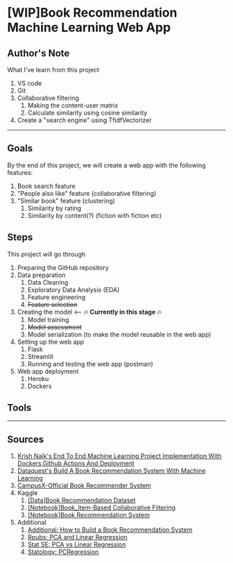 # [WIP]Book Recommendation Machine Learning Web App

## Author's Note
What I've learn from this project
1. VS code
1. Git
1. Collaborative filtering
    1. Making the content-user matrix
    1. Calculate similarity using cosine similarity
1. Create a "search engine" using TfidfVectorizer
---
## Goals
By the end of this project, we will create a web app with the following features:
1. Book search feature
1. "People also like" feature (collaborative filtering)
1. "Similar book" feature (clustering)
    1. Similarity by rating
    1. Similarity by content(?) (fiction with fiction etc)

## Steps
This project will go through
1. Preparing the GitHub repository
1. Data preparation
    1. Data Cleaning
    1. Exploratory Data Analysis (EDA)
    1. Feature engineering
    1. ~~Feature selection~~
1. Creating the model <-- 🔥 **Currently in this stage** 🔥
    1. Model training
    1. ~~Model assessment~~
    1. Model serialization (to make the model reusable in the web app)
1. Setting up the web app
    1. Flask
    1. Streamlit
    1. Running and testing the web app (postman)
1. Web app deployment
    1. Heroku
    1. Dockers
    
## Tools

---
## Sources
1. [Krish Naik's End To End Machine Learning Project Implementation With Dockers,Github Actions And Deployment](https://www.youtube.com/watch?v=MJ1vWb1rGwM)
1. [Dataquest's Build A Book Recommendation System With Machine Learning](https://www.youtube.com/watch?v=x-alwfgQ-cY)
1. [CampusX-Official Book Recommender System](https://github.com/campusx-official/book-recommender-system)
1. Kaggle
    1. [[Data]Book Recommendation Dataset](https://www.kaggle.com/datasets/arashnic/book-recommendation-dataset?datasetId=1004280)
    1. [[Notebook]Book_Item-Based Collaborative Filtering](https://www.kaggle.com/code/sebnemgurek/book-item-based-collaborative-filtering)
    1. [[Notebook]Book Recommendation System](https://www.kaggle.com/code/fahadmehfoooz/book-recommendation-system)
1. Additional
    1. [Additional: How to Build a Book Recommendation System](https://www.analyticsvidhya.com/blog/2021/06/build-book-recommendation-system-unsupervised-learning-project/)
    1. [Rpubs: PCA and Linear Regression](https://rpubs.com/esobolewska/pcr-step-by-step#:~:text=PCA%20in%20linear%20regression%20has,with%20Partial%20Least%20Squares%20Regression.)
    1. [Stat SE: PCA vs Linear Regression](https://stats.stackexchange.com/questions/410516/using-pca-vs-linear-regression)
    1. [Statology: PCRegression](https://www.statology.org/principal-components-regression-in-python/)
